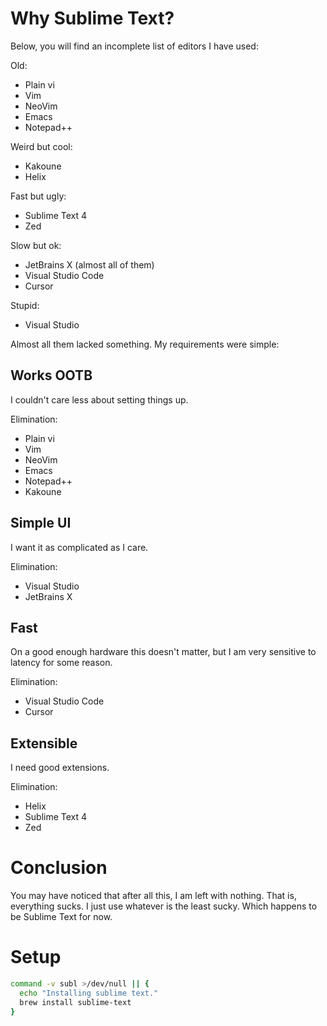 # Why Sublime Text?
Below, you will find an incomplete list of editors I have used:

Old:
- Plain vi
- Vim
- NeoVim
- Emacs
- Notepad++

Weird but cool:
- Kakoune
- Helix

Fast but ugly:
- Sublime Text 4
- Zed

Slow but ok:
- JetBrains X (almost all of them)
- Visual Studio Code
- Cursor

Stupid:
- Visual Studio

Almost all them lacked something. My requirements were simple:

## __Works OOTB__
I couldn't care less about setting things up.

Elimination:
- Plain vi
- Vim
- NeoVim
- Emacs
- Notepad++
- Kakoune

## __Simple UI__
I want it as complicated as I care.

Elimination:
- Visual Studio
- JetBrains X

## __Fast__
On a good enough hardware this doesn't matter, but I am very sensitive
to latency for some reason.

Elimination:
- Visual Studio Code
- Cursor

## __Extensible__
I need good extensions.

Elimination:
- Helix
- Sublime Text 4
- Zed

# Conclusion
You may have noticed that after all this, I am left with nothing.
That is, everything sucks. I just use whatever is the least sucky.
Which happens to be Sublime Text for now.

# Setup

```sh
command -v subl >/dev/null || {
  echo "Installing sublime text."
  brew install sublime-text
}
```
